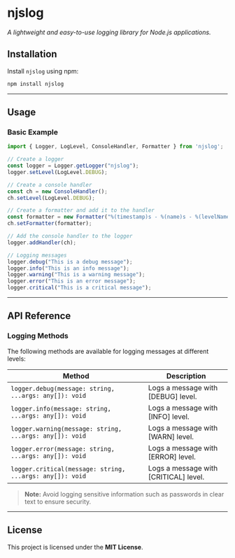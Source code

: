 # njslog

*A lightweight and easy-to-use logging library for Node.js applications.*

## Installation

Install `njslog` using npm:

```sh
npm install njslog
```

----

## Usage

### Basic Example

```typescript
import { Logger, LogLevel, ConsoleHandler, Formatter } from 'njslog';

// Create a logger
const logger = Logger.getLogger("njslog");
logger.setLevel(LogLevel.DEBUG);

// Create a console handler
const ch = new ConsoleHandler();
ch.setLevel(LogLevel.DEBUG);

// Create a formatter and add it to the handler
const formatter = new Formatter("%(timestamp)s - %(name)s - %(levelName)s - %(message)s");
ch.setFormatter(formatter);

// Add the console handler to the logger
logger.addHandler(ch);

// Logging messages
logger.debug("This is a debug message");
logger.info("This is an info message");
logger.warning("This is a warning message");
logger.error("This is an error message");
logger.critical("This is a critical message");
```

---

## API Reference

### Logging Methods

The following methods are available for logging messages at different levels:

| Method | Description |
|--------|------------|
| `logger.debug(message: string, ...args: any[]): void` | Logs a message with [DEBUG] level. |
| `logger.info(message: string, ...args: any[]): void` | Logs a message with [INFO] level. |
| `logger.warning(message: string, ...args: any[]): void` | Logs a message with [WARN] level. |
| `logger.error(message: string, ...args: any[]): void` | Logs a message with [ERROR] level. |
| `logger.critical(message: string, ...args: any[]): void` | Logs a message with [CRITICAL] level. |

> **Note:** Avoid logging sensitive information such as passwords in clear text to ensure security.

---

## License

This project is licensed under the **MIT License**.